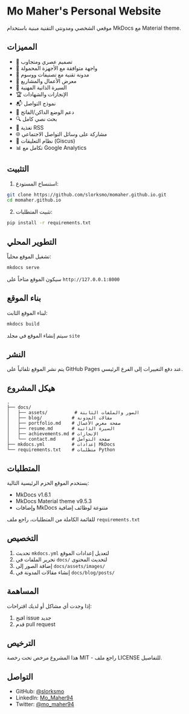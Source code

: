 # Mo Maher's Personal Website

موقعي الشخصي ومدونتي التقنية مبنية باستخدام MkDocs مع Material theme.

## المميزات

- 🎨 تصميم عصري ومتجاوب
- 📱 واجهة متوافقة مع الأجهزة المحمولة
- 📝 مدونة تقنية مع تصنيفات ووسوم
- 💼 معرض الأعمال والمشاريع
- 📄 السيرة الذاتية المهنية
- 🏆 الإنجازات والشهادات
- 📬 نموذج التواصل
- 🌙 دعم الوضع الداكن/الفاتح
- 🔍 بحث نصي كامل
- 📰 تغذية RSS
- 🌐 مشاركة على وسائل التواصل الاجتماعي
- 💬 نظام التعليقات (Giscus)
- 📊 تكامل مع Google Analytics

## التثبيت

1. استنساخ المستودع:
```bash
git clone https://github.com/slorksmo/momaher.github.io.git
cd momaher.github.io
```

2. تثبيت المتطلبات:
```bash
pip install -r requirements.txt
```

## التطوير المحلي

تشغيل الموقع محلياً:
```bash
mkdocs serve
```

سيكون الموقع متاحاً على `http://127.0.0.1:8000`

## بناء الموقع

لبناء الموقع الثابت:
```bash
mkdocs build
```

سيتم إنشاء الموقع في مجلد `site`

## النشر

يتم نشر الموقع تلقائياً على GitHub Pages عند دفع التغييرات إلى الفرع الرئيسي.

## هيكل المشروع

```
.
├── docs/
│   ├── assets/          # الصور والملفات الثابتة
│   ├── blog/           # مقالات المدونة
│   ├── portfolio.md    # صفحة معرض الأعمال
│   ├── resume.md       # السيرة الذاتية
│   ├── achievements.md # الإنجازات
│   └── contact.md      # صفحة التواصل
├── mkdocs.yml          # إعدادات MkDocs
└── requirements.txt    # متطلبات Python
```

## المتطلبات

يستخدم الموقع الحزم الرئيسية التالية:
- MkDocs v1.6.1
- MkDocs Material theme v9.5.3
- وإضافات MkDocs متنوعة لوظائف إضافية

للقائمة الكاملة من المتطلبات، راجع ملف `requirements.txt`

## التخصيص

1. تحديث `mkdocs.yml` لتعديل إعدادات الموقع
2. تحرير الملفات في `docs/` لتحديث المحتوى
3. إضافة الصور إلى `docs/assets/images/`
4. إنشاء مقالات المدونة في `docs/blog/posts/`

## المساهمة

إذا وجدت أي مشاكل أو لديك اقتراحات:
1. افتح issue جديد
2. قدم pull request

## الترخيص

هذا المشروع مرخص تحت رخصة MIT - راجع ملف LICENSE للتفاصيل.

## التواصل

- GitHub: [@slorksmo](https://github.com/slorksmo)
- LinkedIn: [Mo_Maher94](https://linkedin.com/in/mo_maher94)
- Twitter: [@mo_maher94](https://twitter.com/mo_maher94)